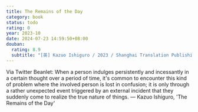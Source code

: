 ```yaml
---
title: The Remains of the Day
category: book
status: todo
rating: 0
year: 2023-10
date: 2024-07-23 14:59:50+08:00
douban:
  rating: 8.9
  subtitle: "[英] Kazuo Ishiguro / 2023 / Shanghai Translation Publishing House"
---
```


Via Twitter Beanlet: When a person indulges persistently and incessantly in a certain thought over a period of time, it's common to encounter this kind of problem where the involved person is lost in confusion; it is only through a rather unexpected event triggered by an external incident that they suddenly come to realize the true nature of things.
— Kazuo Ishiguro, 'The Remains of the Day'
